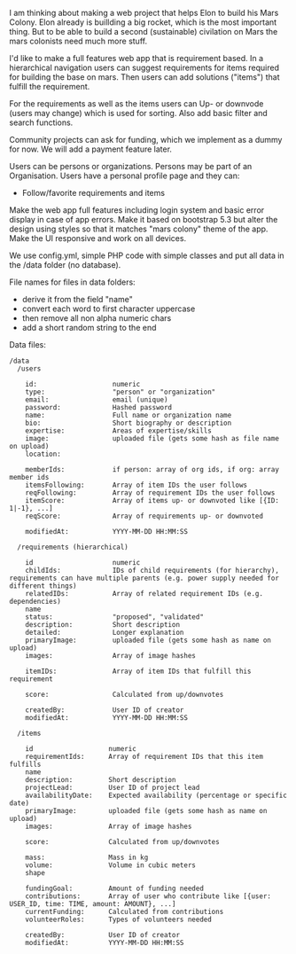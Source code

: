
I am thinking about making a web project that helps Elon to build his Mars Colony. Elon already is buillding a big rocket, which is the most important thing. But to be able to build a second (sustainable) civilation on Mars the mars colonists need much more stuff.

I'd like to make a full features web app that is requirement based. In a hierarchical navigation users can suggest requirements for items required for building the base on mars. Then users can add solutions ("items") that fulfill the requirement.

For the requirements as well as the items users can Up- or downvode (users may change) which is used for sorting. Also add basic filter and search functions.

Community projects can ask for funding, which we implement as a dummy for now. We will add a payment feature later.

Users can be persons or organizations. Persons may be part of an Organisation. Users have a personal profile page and they can:

- Follow/favorite requirements and items

Make the web app full features including login system and basic error display in case of app errors. Make it based on bootstrap 5.3 but alter the design using styles so that it matches "mars colony" theme of the app. Make the UI responsive and work on all devices.

We use config.yml, simple PHP code with simple classes and put all data in the /data folder (no database).

File names for files in data folders:

- derive it from the field "name"
- convert each word to first character uppercase
- then remove all non alpha numeric chars
- add a short random string to the end

Data files:

```
/data
  /users

    id:                   numeric
    type:                 "person" or "organization"
    email:                email (unique)
    password:             Hashed password
    name:                 Full name or organization name
    bio:                  Short biography or description
    expertise:            Areas of expertise/skills
    image:                uploaded file (gets some hash as file name on upload)
    location:             

    memberIds:            if person: array of org ids, if org: array member ids
    itemsFollowing:       Array of item IDs the user follows
    reqFollowing:         Array of requirement IDs the user follows
    itemScore:            Array of items up- or downvoted like [{ID: 1|-1}, ...]
    reqScore:             Array of requirements up- or downvoted

    modifiedAt:           YYYY-MM-DD HH:MM:SS

  /requirements (hierarchical)

    id                    numeric
    childIds:             IDs of child requirements (for hierarchy), requirements can have multiple parents (e.g. power supply needed for different things)
    relatedIDs:           Array of related requirement IDs (e.g. dependencies)
    name
    status:               "proposed", "validated"
    description:          Short description
    detailed:             Longer explanation
    primaryImage:         uploaded file (gets some hash as name on upload)
    images:               Array of image hashes

    itemIDs:              Array of item IDs that fulfill this requirement

    score:                Calculated from up/downvotes

    createdBy:            User ID of creator
    modifiedAt:           YYYY-MM-DD HH:MM:SS

  /items

    id                   numeric
    requirementIds:      Array of requirement IDs that this item fulfills
    name
    description:         Short description
    projectLead:         User ID of project lead
    availabilityDate:    Expected availability (percentage or specific date)
    primaryImage:        uploaded file (gets some hash as name on upload)
    images:              Array of image hashes

    score:               Calculated from up/downvotes

    mass:                Mass in kg
    volume:              Volume in cubic meters
    shape

    fundingGoal:         Amount of funding needed
    contributions:       Array of user who contribute like [{user: USER_ID, time: TIME, amount: AMOUNT}, ...]
    currentFunding:      Calculated from contributions
    volunteerRoles:      Types of volunteers needed

    createdBy:           User ID of creator
    modifiedAt:          YYYY-MM-DD HH:MM:SS
```
